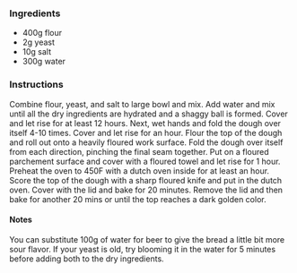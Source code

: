 ### Ingredients

- 400g flour
- 2g yeast
- 10g salt
- 300g water

### Instructions
Combine flour, yeast, and salt to large bowl and mix. 
Add water and mix until all the dry ingredients are hydrated and a shaggy ball is formed. 
Cover and let rise for at least 12 hours.
Next, wet hands and fold the dough over itself 4-10 times.
Cover and let rise for an hour.
Flour the top of the dough and roll out onto a heavily floured work surface.
Fold the dough over itself from each direction, pinching the final seam together.
Put on a floured parchement surface and cover with a floured towel and let rise for 1 hour.
Preheat the oven to 450F with a dutch oven inside for at least an hour.
Score the top of the dough with a sharp floured knife and put in the dutch oven.
Cover with the lid and bake for 20 minutes.
Remove the lid and then bake for another 20 mins or until the top reaches a dark golden color.

#### Notes
You can substitute 100g of water for beer to give the bread a little bit more sour flavor.
If your yeast is old, try blooming it in the water for 5 minutes before adding both to the dry ingredients.
